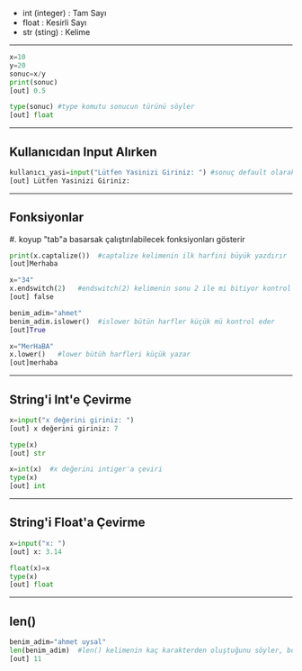 * int (integer) : Tam Sayı
* float : Kesirli Sayı
* str (sting) : Kelime
---
```python
x=10
y=20
sonuc=x/y
print(sonuc)
[out] 0.5
```
```python
type(sonuc) #type komutu sonucun türünü söyler
[out] float
```
---
## Kullanıcıdan Input Alırken
```python
kullanıcı_yasi=input("Lütfen Yasinizi Giriniz: ") #sonuç default olarak str cinsinden verilir int'e çevirmemiz gerekir
[out] Lütfen Yasinizi Giriniz: 
```
---
## Fonksiyonlar 
#. koyup "tab"a basarsak çalıştırılabilecek fonksiyonları gösterir
```python x="merhaba"
print(x.captalize())  #captalize kelimenin ilk harfini büyük yazdırır
[out]Merhaba
```
```python
x="34"
x.endswitch(2)   #endswitch(2) kelimenin sonu 2 ile mi bitiyor kontrol eder
[out] false
```
```python
benim_adim="ahmet"
benim_adim.islower()  #islower bütün harfler küçük mü kontrol eder
[out]True
```
```python
x="MerHaBA"
x.lower()   #lower bütüh harfleri küçük yazar
[out]merhaba 
```
---
## String'i Int'e Çevirme
```python
x=input("x değerini giriniz: ")
[out] x değerini giriniz: 7
```
```python 
type(x)
[out] str
```
```python
x=int(x)  #x değerini intiger'a çeviri
type(x)
[out] int
```
---
## String'i Float'a Çevirme
```python
x=input("x: ")
[out] x: 3.14
```
```python
float(x)=x
type(x)
[out] float
```
---
## len()
```python
benim_adim="ahmet uysal"
len(benim_adim)  #len() kelimenin kaç karakterden oluştuğunu söyler, boşluğuda karakterden sayar
[out] 11
```
